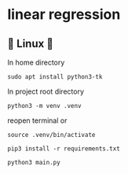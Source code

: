 # linear regression

## :penguin: Linux :penguin:<br />

In home directory<br />

```
sudo apt install python3-tk
```

In project root directory<br />

```
python3 -m venv .venv
```

reopen terminal
or 

```
source .venv/bin/activate
```

```
pip3 install -r requirements.txt
```

```
python3 main.py
```
